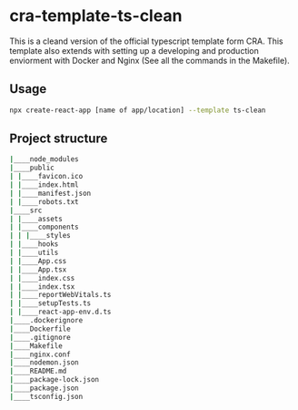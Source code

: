 # cra-template-ts-clean

This is a cleand version of the official typescript template form CRA. This template also extends with setting up a developing and production enviorment with Docker and Nginx (See all the commands in the Makefile).

## Usage

```bash
npx create-react-app [name of app/location] --template ts-clean
```

## Project structure

```bash
|____node_modules
|____public
| |____favicon.ico
| |____index.html
| |____manifest.json
| |____robots.txt
|____src
| |____assets
| |____components
| | |____styles
| |____hooks
| |____utils
| |____App.css
| |____App.tsx
| |____index.css
| |____index.tsx
| |____reportWebVitals.ts
| |____setupTests.ts
| |____react-app-env.d.ts
|____.dockerignore
|____Dockerfile
|____.gitignore
|____Makefile
|____nginx.conf
|____nodemon.json
|____README.md
|____package-lock.json
|____package.json
|____tsconfig.json
```
